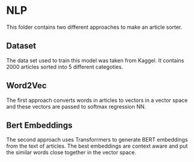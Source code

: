 # NLP  
This folder contains two different approaches to make an article sorter.   
## Dataset  
The data set used to train this model was taken from Kaggel. It contains 2000 articles sorted into 5 different categoties.  
## Word2Vec  
The first approach converts words in articles to vectors in a vector space and these vectors are passed to softmax regression NN.  
## Bert Embeddings  
The second approach uses Transforrmers to generate BERT embeddings from the text of articles. The best embeddings are context aware and put the similar words close together in the vector space.  
